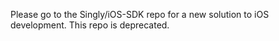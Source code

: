 Please go to the Singly/iOS-SDK repo for a new solution to iOS development.  This repo is deprecated.